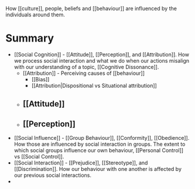 How [[culture]], people, beliefs and [[behaviour]] are influenced by the individuals around them. 

# Summary
- [[Social Cognition]] - [[Attitude]], [[Perception]], and [[Attribution]]. How we process social interaction and what we do when our actions misalign with our understanding of a topic, [[Cognitive Dissonance]]. 
	- [[Attribution]] - Perceiving causes of [[behaviour]]
		- [[Bias]]
		- [[Attribution|Dispositional vs Situational attribution]]
	- [[Attitude]]
		- 
	- [[Perception]]
		- 
- [[Social Influence]] - [[Group Behaviour]], [[Conformity]], [[Obedience]]. How those are influenced by social interaction in groups. The extent to which social groups influence our own behaviour, [[Personal Control]] vs [[Social Control]].
- [[Social Interaction]] - [[Prejudice]], [[Stereotype]], and [[Discrimination]]. How our behaviour with one another is affected by our previous social interactions.
- 